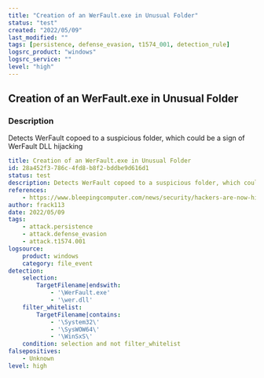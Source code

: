 ```yaml
---
title: "Creation of an WerFault.exe in Unusual Folder"
status: "test"
created: "2022/05/09"
last_modified: ""
tags: [persistence, defense_evasion, t1574_001, detection_rule]
logsrc_product: "windows"
logsrc_service: ""
level: "high"
---
```


## Creation of an WerFault.exe in Unusual Folder

### Description

Detects WerFault copoed to a suspicious folder, which could be a sign of WerFault DLL hijacking

```yml
title: Creation of an WerFault.exe in Unusual Folder
id: 28a452f3-786c-4fd8-b8f2-bddbe9d616d1
status: test
description: Detects WerFault copoed to a suspicious folder, which could be a sign of WerFault DLL hijacking
references:
    - https://www.bleepingcomputer.com/news/security/hackers-are-now-hiding-malware-in-windows-event-logs/
author: frack113
date: 2022/05/09
tags:
    - attack.persistence
    - attack.defense_evasion
    - attack.t1574.001
logsource:
    product: windows
    category: file_event
detection:
    selection:
        TargetFilename|endswith:
            - '\WerFault.exe'
            - '\wer.dll'
    filter_whitelist:
        TargetFilename|contains:
            - '\System32\'
            - '\SysWOW64\'
            - '\WinSxS\'
    condition: selection and not filter_whitelist
falsepositives:
    - Unknown
level: high

```
